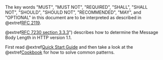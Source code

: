 The key words "MUST", "MUST NOT", "REQUIRED", "SHALL", "SHALL NOT", "SHOULD", "SHOULD NOT", "RECOMMENDED", "MAY", and "OPTIONAL" in this document are to be interpreted as described in @extref[RFC 2119](rfc:2119).

@extref[RFC 7230 section 3.3.3](rfc:7230#section-3.3.3)") describes how to determine the Message Body Length in HTTP version 1.1.

First read @extref[Quick Start Guide](akka-docs:scala/stream/stream-quickstart) and then take a look at the @extref[Cookbook](akka-docs:scala/stream/stream-cookbook) for how to solve common patterns.
